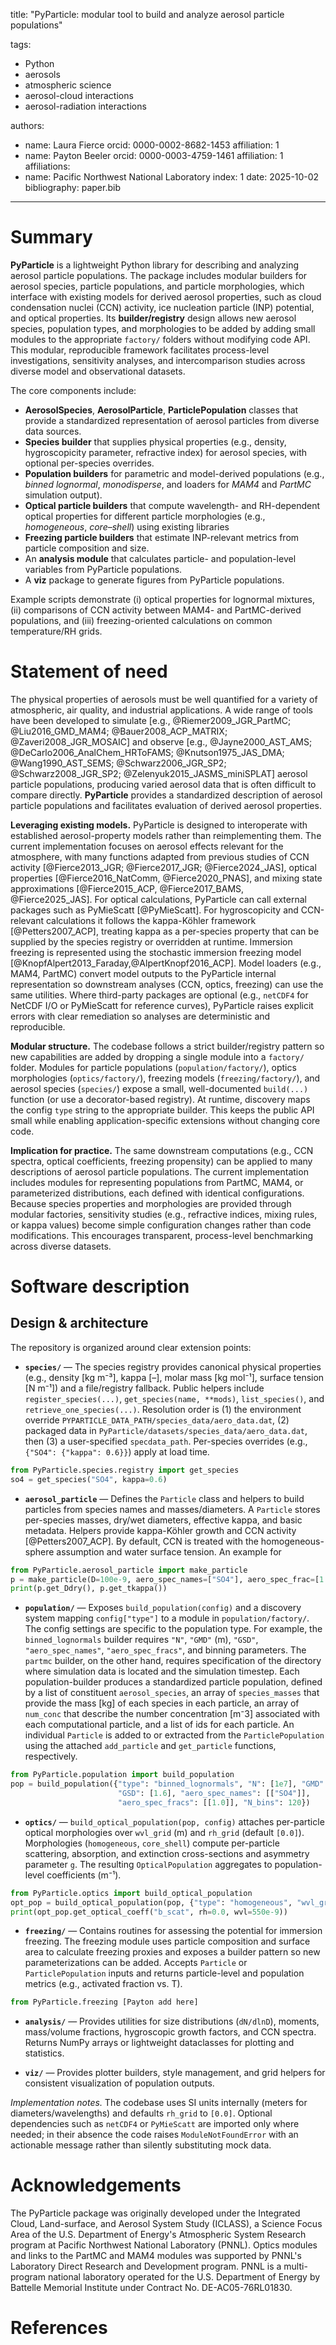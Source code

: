 title: "PyParticle: modular tool to build and analyze aerosol particle populations"

tags:
  - Python
  - aerosols
  - atmospheric science
  - aerosol-cloud interactions
  - aerosol-radiation interactions

authors:
  - name: Laura Fierce
    orcid: 0000-0002-8682-1453
    affiliation: 1
  - name: Payton Beeler
    orcid: 0000-0003-4759-1461
    affiliation: 1
affiliations:
  - name: Pacific Northwest National Laboratory
    index: 1
date: 2025-10-02
bibliography: paper.bib
---

# Summary

**PyParticle** is a lightweight Python library for describing and analyzing aerosol particle populations. The package includes modular builders for aerosol species, particle populations, and particle morphologies, which interface with existing models for derived aerosol properties, such as cloud condensation nuclei (CCN) activity, ice nucleation particle (INP) potential, and optical properties. Its **builder/registry** design allows new aerosol species, population types, and morphologies to be added by adding small modules to the appropriate `factory/` folders without modifying code API. This modular, reproducible framework facilitates process-level investigations, sensitivity analyses, and intercomparison studies across diverse model and observational datasets. 

The core components include:
- **AerosolSpecies**, **AerosolParticle**, **ParticlePopulation** classes that provide a standardized representation of aerosol particles from diverse data sources.
- **Species builder** that supplies physical properties (e.g., density, hygroscopicity parameter, refractive index) for aerosol species, with optional per-species overrides.
- **Population builders** for parametric and model-derived populations (e.g., *binned lognormal*, *monodisperse*, and loaders for *MAM4* and *PartMC* simulation output).
- **Optical particle builders** that compute wavelength- and RH-dependent optical properties for different particle morphologies (e.g., *homogeneous*, *core–shell*) using existing libraries
- **Freezing particle builders** that estimate INP-relevant metrics from particle composition and size.
- An **analysis module** that calculates particle- and population-level variables from PyParticle populations.
- A **viz** package to generate figures from PyParticle populations.

Example scripts demonstrate (i) optical properties for lognormal mixtures, (ii) comparisons of CCN activity between MAM4- and PartMC-derived populations, and (iii) freezing-oriented calculations on common temperature/RH grids.


# Statement of need
The physical properties of aerosols must be well quantified for a variety of atmospheric, air quality, and industrial applications. A wide range of tools have been developed to simulate [e.g., @Riemer2009_JGR_PartMC; @Liu2016_GMD_MAM4; @Bauer2008_ACP_MATRIX; @Zaveri2008_JGR_MOSAIC] and observe [e.g., @Jayne2000_AST_AMS; @DeCarlo2006_AnalChem_HRToFAMS; @Knutson1975_JAS_DMA; @Wang1990_AST_SEMS; @Schwarz2006_JGR_SP2; @Schwarz2008_JGR_SP2; @Zelenyuk2015_JASMS_miniSPLAT] aerosol particle populations, producing varied aerosol data that is often difficult to compare directly. **PyParticle** provides a standardized description of aerosol particle populations and facilitates evaluation of derived aerosol properties.

**Leveraging existing models.** PyParticle is designed to interoperate with established aerosol-property models rather than reimplementing them. The current implementation focuses on aerosol effects relevant for the atmosphere, with many functions adapted from previous studies of CCN activity [@Fierce2013_JGR; @Fierce2017_JGR; @Fierce2024_JAS], optical properties [@Fierce2016_NatComm, @Fierce2020_PNAS], and mixing state approximations [@Fierce2015_ACP, @Fierce2017_BAMS, @Fierce2025_JAS]. For optical calculations, PyParticle can call external packages such as PyMieScatt [@PyMieScatt]. For hygroscopicity and CCN-relevant calculations it follows the kappa-Köhler framework [@Petters2007_ACP], treating kappa as a per-species property that can be supplied by the species registry or overridden at runtime. Immersion freezing is represented using the stochastic immersion freezing model [@KnopfAlpert2013_Faraday,@AlpertKnopf2016_ACP]. Model loaders (e.g., MAM4, PartMC) convert model outputs to the PyParticle internal representation so downstream analyses (CCN, optics, freezing) can use the same utilities. Where third-party packages are optional (e.g., `netCDF4` for NetCDF I/O or PyMieScatt for reference curves), PyParticle raises explicit errors with clear remediation so analyses are deterministic and reproducible.

**Modular structure.** The codebase follows a strict builder/registry pattern so new capabilities are added by dropping a single module into a `factory/` folder. Modules for particle populations (`population/factory/`), optics morphologies (`optics/factory/`), freezing models (`freezing/factory/`), and aerosol species (`species/`) expose a small, well-documented `build(...)` function (or use a decorator-based registry). At runtime, discovery maps the config `type` string to the appropriate builder. This keeps the public API small while enabling application-specific extensions without changing core code.

**Implication for practice.** The same downstream computations (e.g., CCN spectra, optical coefficients, freezing propensity) can be applied to many descriptions of aerosol particle populations. The current implementation includes modules for representing populations from PartMC, MAM4, or parameterized distributions, each defined with identical configurations. Because species properties and morphologies are provided through modular factories, sensitivity studies (e.g., refractive indices, mixing rules, or kappa values) become simple configuration changes rather than code modifications. This encourages transparent, process-level benchmarking across diverse datasets.

# Software description

## Design & architecture

The repository is organized around clear extension points:

- **`species/`** — The species registry provides canonical physical properties (e.g., density [kg m⁻³], kappa [–], molar mass [kg mol⁻¹], surface tension [N m⁻¹]) and a file/registry fallback. Public helpers include `register_species(...)`, `get_species(name, **mods)`, `list_species()`, and `retrieve_one_species(...)`. Resolution order is (1) the environment override `PYPARTICLE_DATA_PATH/species_data/aero_data.dat`, (2) packaged data in `PyParticle/datasets/species_data/aero_data.dat`, then (3) a user-specified `specdata_path`. Per-species overrides (e.g., `{"SO4": {"kappa": 0.6}}`) apply at load time.

```python
from PyParticle.species.registry import get_species
so4 = get_species("SO4", kappa=0.6)
````

* **`aerosol_particle`** — Defines the `Particle` class and helpers to build particles from species names and masses/diameters. A `Particle` stores per-species masses, dry/wet diameters, effective kappa, and basic metadata. Helpers provide kappa-Köhler growth and CCN activity [@Petters2007_ACP]. By default, CCN is treated with the homogeneous-sphere assumption and water surface tension. An example for 

```python
from PyParticle.aerosol_particle import make_particle
p = make_particle(D=100e-9, aero_spec_names=["SO4"], aero_spec_frac=[1.0], D_is_wet=True)
print(p.get_Ddry(), p.get_tkappa())
```

* **`population/`** — Exposes `build_population(config)` and a discovery system mapping `config["type"]` to a module in `population/factory/`. The config settings are specific to the population type. For example, the `binned_lognormals` builder requires `"N"`, `"GMD"` (m), `"GSD"`, `"aero_spec_names"`, `"aero_spec_fracs"`, and binning parameters. The `partmc` builder, on the other hand, requires specification of the directory where simulation data is located and the simulation timestep. Each population-builder produces a standardized particle population, defined by a list of constituent `aerosol_species`, an array of `species_masses` that provide the mass [kg] of each species in each particle, an array of `num_conc` that describe the number concentration [m⁻3] associated with each computational particle, and a list of ids for each particle. An individual `Particle` is added to or extracted from the `ParticlePopulation` using the attached `add_particle` and `get_particle` functions, respectively. 

```python
from PyParticle.population import build_population
pop = build_population({"type": "binned_lognormals", "N": [1e7], "GMD": [100e-9],
                        "GSD": [1.6], "aero_spec_names": [["SO4"]],
                        "aero_spec_fracs": [[1.0]], "N_bins": 120})
```

* **`optics/`** — `build_optical_population(pop, config)` attaches per-particle optical morphologies over `wvl_grid` (m) and `rh_grid` (default `[0.0]`). Morphologies (`homogeneous`, `core_shell`) compute per-particle scattering, absorption, and extinction cross-sections and asymmetry parameter `g`. The resulting `OpticalPopulation` aggregates to population-level coefficients (m⁻¹).

```python
from PyParticle.optics import build_optical_population
opt_pop = build_optical_population(pop, {"type": "homogeneous", "wvl_grid": [550e-9], "rh_grid": [0.0]})
print(opt_pop.get_optical_coeff("b_scat", rh=0.0, wvl=550e-9))
```

* **`freezing/`** — Contains routines for assessing the potential for immersion freezing. The freezing module uses particle composition and surface area to calculate freezing proxies and exposes a builder pattern so new parameterizations can be added. Accepts `Particle` or `ParticlePopulation` inputs and returns particle-level and population metrics (e.g., activated fraction vs. T).
```python
from PyParticle.freezing [Payton add here]
```

* **`analysis/`** — Provides utilities for size distributions (`dN/dlnD`), moments, mass/volume fractions, hygroscopic growth factors, and CCN spectra. Returns NumPy arrays or lightweight dataclasses for plotting and statistics.

* **`viz/`** — Provides plotter builders, style management, and grid helpers for consistent visualization of population outputs.


*Implementation notes.* The codebase uses SI units internally (meters for diameters/wavelengths) and defaults `rh_grid` to `[0.0]`. Optional dependencies such as `netCDF4` or `PyMieScatt` are imported only where needed; in their absence the code raises `ModuleNotFoundError` with an actionable message rather than silently substituting mock data.


# Acknowledgements
The PyParticle package was originally developed under the Integrated Cloud, Land-surface, and Aerosol System Study (ICLASS), a Science Focus Area of the U.S. Department of Energy's Atmospheric System Research program at Pacific Northwest National Laboratory (PNNL). Optics modules and links to the PartMC and MAM4 modules was supported by PNNL's Laboratory Direct Research and Development program. PNNL is a multi-program national laboratory operated for the U.S. Department of Energy by Battelle Memorial Institute under Contract No. DE-AC05-76RL01830.

# References

